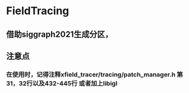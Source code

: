 # FieldTracing

## 借助siggraph2021生成分区，
## 注意点
### 在使用时，记得注释xfield_tracer/tracing/patch_manager.h 第31，32行以及432-445行 或者加上libigl